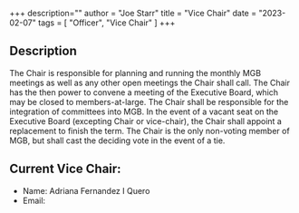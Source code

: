 +++
description=""
author = "Joe Starr"
title = "Vice Chair"
date = "2023-02-07"
tags = [
    "Officer",
    "Vice Chair"
]
+++

## Description

The Chair is responsible for planning and running the monthly MGB meetings as well as any other open meetings the Chair shall call. The Chair has the then power to convene a meeting of the Executive Board, which may be closed to members-at-large. The Chair shall be responsible for the integration of committees into MGB. In the event of a vacant seat on the Executive Board (excepting Chair or vice-chair), the Chair shall appoint a replacement to finish the term. The Chair is the only non-voting member of MGB, but shall cast the deciding vote in the event of a tie.

## Current Vice Chair:

- Name: Adriana Fernandez I Quero    
- Email:



